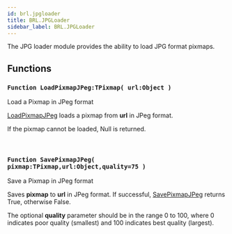 ```yaml
---
id: brl.jpgloader
title: BRL.JPGLoader
sidebar_label: BRL.JPGLoader
---
```




The JPG loader module provides the ability to load JPG format pixmaps.


## Functions

### `Function LoadPixmapJPeg:TPixmap( url:Object )`

Load a Pixmap in JPeg format


[LoadPixmapJPeg](../../brl/brl.jpgloader/#function-loadpixmapjpeg-tpixmap-url-object) loads a pixmap from <b>url</b> in JPeg format.

If the pixmap cannot be loaded, Null is returned.


<br/>

### `Function SavePixmapJPeg( pixmap:TPixmap,url:Object,quality=75 )`

Save a Pixmap in JPeg format


Saves <b>pixmap</b> to <b>url</b> in JPeg format. If successful, [SavePixmapJPeg](../../brl/brl.jpgloader/#function-savepixmapjpeg-pixmap-tpixmap-url-object-quality-75) returns
True, otherwise False.

The optional <b>quality</b> parameter should be in the range 0 to 100, where
0 indicates poor quality (smallest) and 100 indicates best quality (largest).


<br/>

